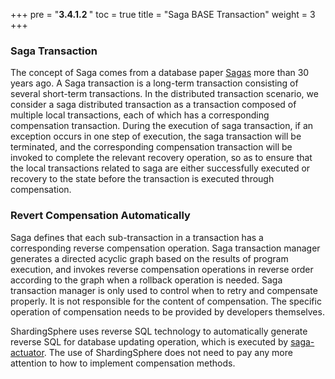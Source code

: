 +++
pre = "<b>3.4.1.2 </b>"
toc = true
title = "Saga BASE Transaction"
weight = 3
+++

### Saga Transaction

The concept of Saga comes from a database paper [Sagas](http://www.cs.cornell.edu/andru/cs711/2002fa/reading/sagas.pdf) more than 30 years ago. A Saga transaction is a long-term transaction 
consisting of several short-term transactions. In the distributed transaction scenario, we consider a saga distributed transaction as a transaction composed of multiple local transactions, each of 
which has a corresponding compensation transaction. During the execution of saga transaction, if an exception occurs in one step of execution, the saga transaction will be terminated, and the 
corresponding compensation transaction will be invoked to complete the relevant recovery operation, so as to ensure that the local transactions related to saga are either successfully executed or 
recovery to the state before the transaction is executed through compensation.

### Revert Compensation Automatically

Saga defines that each sub-transaction in a transaction has a corresponding reverse compensation operation. Saga transaction manager generates a directed acyclic graph based on the results of program execution, and invokes reverse compensation operations in reverse order according to the graph when a rollback operation is needed. Saga transaction manager is only used to control when to retry and compensate properly. It is not responsible for the content of compensation. The specific operation of compensation needs to be provided by developers themselves.

ShardingSphere uses reverse SQL technology to automatically generate reverse SQL for database updating operation, which is executed by [saga-actuator](https://github.com/apache/servicecomb-saga-actuator). The use of ShardingSphere does not need to pay any more attention to how to implement compensation methods.
